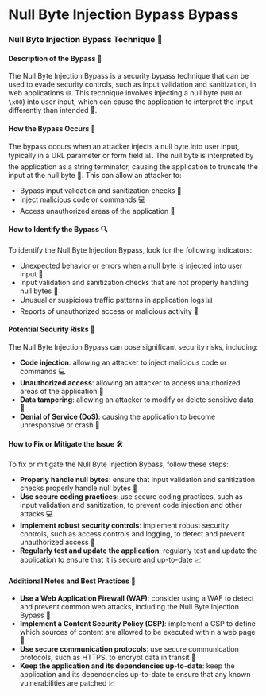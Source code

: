 # Null Byte Injection Bypass Bypass

### Null Byte Injection Bypass Technique 🚨
#### Description of the Bypass 📝
The Null Byte Injection Bypass is a security bypass technique that can be used to evade security controls, such as input validation and sanitization, in web applications 🌐. This technique involves injecting a null byte (`%00` or `\x00`) into user input, which can cause the application to interpret the input differently than intended 🤔.

#### How the Bypass Occurs 🤖
The bypass occurs when an attacker injects a null byte into user input, typically in a URL parameter or form field 📊. The null byte is interpreted by the application as a string terminator, causing the application to truncate the input at the null byte 🚫. This can allow an attacker to:
* Bypass input validation and sanitization checks 🚮
* Inject malicious code or commands 💻
* Access unauthorized areas of the application 🚪

#### How to Identify the Bypass 🔍
To identify the Null Byte Injection Bypass, look for the following indicators:
* Unexpected behavior or errors when a null byte is injected into user input 🚨
* Input validation and sanitization checks that are not properly handling null bytes 🚮
* Unusual or suspicious traffic patterns in application logs 📊
* Reports of unauthorized access or malicious activity 🚨

#### Potential Security Risks 🚨
The Null Byte Injection Bypass can pose significant security risks, including:
* **Code injection**: allowing an attacker to inject malicious code or commands 💻
* **Unauthorized access**: allowing an attacker to access unauthorized areas of the application 🚪
* **Data tampering**: allowing an attacker to modify or delete sensitive data 📁
* **Denial of Service (DoS)**: causing the application to become unresponsive or crash 🚫

#### How to Fix or Mitigate the Issue 🛠️
To fix or mitigate the Null Byte Injection Bypass, follow these steps:
* **Properly handle null bytes**: ensure that input validation and sanitization checks properly handle null bytes 🚮
* **Use secure coding practices**: use secure coding practices, such as input validation and sanitization, to prevent code injection and other attacks 💻
* **Implement robust security controls**: implement robust security controls, such as access controls and logging, to detect and prevent unauthorized access 🚪
* **Regularly test and update the application**: regularly test and update the application to ensure that it is secure and up-to-date 📈

#### Additional Notes and Best Practices 📝
* **Use a Web Application Firewall (WAF)**: consider using a WAF to detect and prevent common web attacks, including the Null Byte Injection Bypass 🚫
* **Implement a Content Security Policy (CSP)**: implement a CSP to define which sources of content are allowed to be executed within a web page 📄
* **Use secure communication protocols**: use secure communication protocols, such as HTTPS, to encrypt data in transit 📡
* **Keep the application and its dependencies up-to-date**: keep the application and its dependencies up-to-date to ensure that any known vulnerabilities are patched 📈